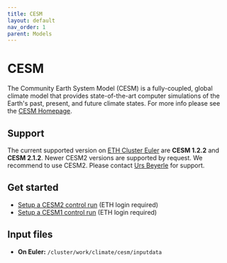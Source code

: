 ```yaml
---
title: CESM
layout: default
nav_order: 1
parent: Models
---
```

# CESM
The Community Earth System Model (CESM) is a fully-coupled,
global climate model that provides state-of-the-art computer simulations of the Earth's past, 
present, and future climate states. For more info please see the [CESM Homepage](https://www.cesm.ucar.edu/).

## Support
The current supported version on [ETH Cluster Euler](https://scicomp.ethz.ch/wiki/Main_Page) are **CESM 1.2.2** and **CESM 2.1.2**.
Newer CESM2 versions are supported by request. We recommend to use CESM2. Please contact [Urs Beyerle](https://usys.ethz.ch/personen/profil.NDk5MTg=.TGlzdC82MzcsMzIwMTk3MjIy.html) for support.

## Get started
* [Setup a CESM2 control run](https://wiki.iac.ethz.ch/Climphys/ProjectCESM2SetupControlRun) (ETH login required)
* [Setup a CESM1 control run](https://wiki.iac.ethz.ch/Climphys/ProjectCESM122SetupControlRun) (ETH login required)

## Input files
- **On Euler:** `/cluster/work/climate/cesm/inputdata`
